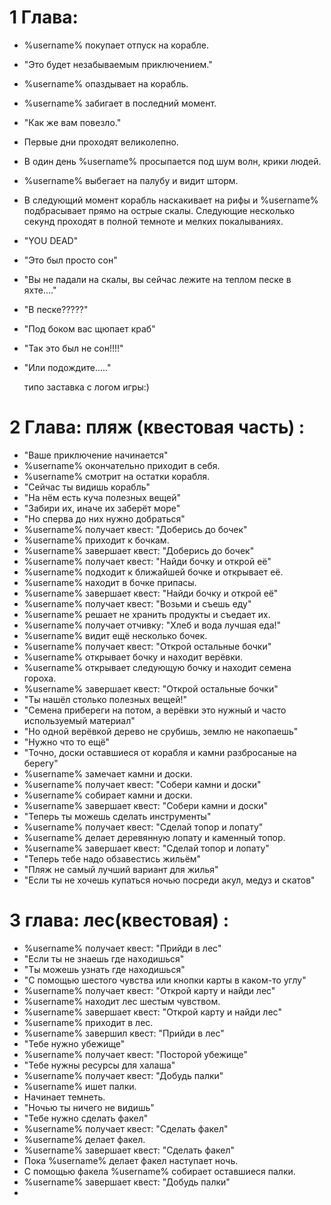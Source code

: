 # 1 Глава: 
+ %username% покупает отпуск на корабле.
+ "Это будет незабываемым приключением." 
+ %username% опаздывает на корабль.
+ %username% забигает в последний момент.
+ "Как же вам повезло."
+ Первые дни проходят великолепно.
+ В один день %username% просыпается под шум волн, крики людей.
+ %username% выбегает на палубу и видит шторм.
+ В следующий момент корабль наскакивает на рифы и %username% подбрасывает прямо на острые скалы.
 Следующие несколько секунд проходят в полной темноте и мелких покалываниях.
+ "YOU DEAD"
+ "Это был просто сон"
+ "Вы не падали на скалы, вы сейчас лежите на теплом песке в яхте...."
+ "В песке?????"
+ "Под боком вас щюпает краб"
+ "Так это был не сон!!!!"
+ "Или подождите....."

     типо заставка с логом игры:)

# 2 Глава: пляж (квестовая часть) :
+ "Ваше приключение начинается"
+ %username% окончательно приходит в себя.
+ %username% смотрит на остатки корабля.
+ "Сейчас ты видишь корабль"
+ "На нём есть куча полезных вещей"
+ "Забири их, иначе их заберёт море"
+ "Но сперва до них нужно добраться" 
+ %username% получает квест: "Доберись до бочек" 
+ %username% приходит к бочкам. 
+ %username% завершает квест: "Доберись до бочек"
+ %username% получает квест: "Найди бочку и открой её"
+ %username% подходит к ближайшей бочке и открывает её.
+ %username% находит в бочке припасы.
+ %username% завершает квест: "Найди бочку и открой её"
+ %username% получает квест: "Возьми и съешь еду"
+ %username% решает не хранить продукты и съедает их.
+ %username% получает отчивку: "Хлеб и вода лучшая еда!"
+ %username% видит ещё несколько бочек. 
+ %username% получает квест: "Открой остальные бочки"
+ %username% открывает бочку и находит верёвки.
+ %username% открывает следующую бочку и находит семена гороха. 
+ %username% завершает квест: "Открой остальные бочки"
+ "Ты нашёл столько полезных вещей!"
+ "Семена прибереги на потом, а верёвки это нужный и часто используемый материал" 
+ "Но одной верёвкой дерево не срубишь, землю не накопаешь"
+ "Нужно что то ещё"
+ "Точно, доски оставшиеся от корабля и камни разбросаные на берегу"
+ %username% замечает камни и доски. 
+ %username% получает квест: "Собери камни и доски"
+ %username% собирает камни и доски.
+ %username% завершает квест: "Собери камни и доски"
+ "Теперь ты можешь сделать инструменты"
+ %username% получает квест: "Сделай топор и лопату"
+ %username% делает деревянную лопату и каменный топор.
+ %username% завершает квест: "Сделай топор и лопату"
+ "Теперь тебе надо обзавестись жильём"
+ "Пляж не самый лучший вариант для жилья"
+ "Если ты не хочешь купаться ночью посреди акул, медуз и скатов"

# 3 глава: лес(квестовая) :
+ %username% получает квест: "Прийди в лес"
+ "Если ты не знаешь где находишься" 
+ "Ты можешь узнать где находишься"
+ "С помощью шестого чувства или кнопки карты в каком-то углу"
+ %username% получает квест: "Открой карту и найди лес" 
+ %username% находит лес шестым чувством. 
+ %username% завершает квест: "Открой карту и найди лес" 
+ %username% приходит в лес. 
+ %username% завершил квест: "Прийди в лес"
+ "Тебе нужно убежище"
+ %username% получает квест: "Посторой убежище"
+ "Тебе нужны ресурсы для халаша" 
+ %username% получает квест: "Добудь палки" 
+ %username% ишет палки. 
+ Начинает темнеть. 
+ "Ночью ты ничего не видишь" 
+ "Тебе нужно сделать факел"
+ %username% получает квест: "Сделать факел" 
+ %username% делает факел. 
+ %username% завершает квест: "Сделать факел" 
+ Пока %username% делает факел наступает ночь. 
+ С помощью факела %username% собирает оставшиеся палки. 
+ %username% завершает квест: "Добудь палки"
+


